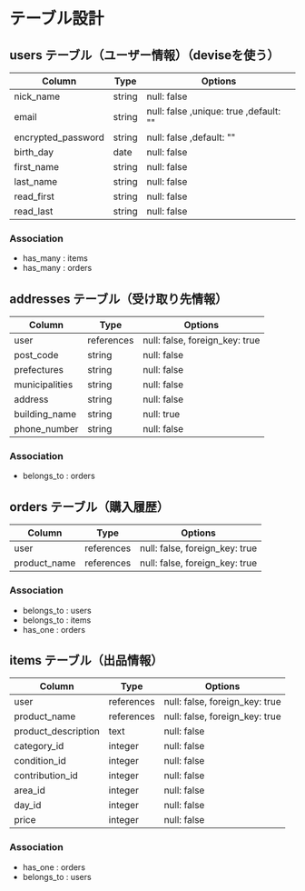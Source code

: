 # テーブル設計

## users テーブル（ユーザー情報）（deviseを使う）

| Column                                     | Type       | Options                                |
| ------------------------------------------ | ---------- | -------------------------------------- |
| nick_name                                  | string     | null: false                            |
| email                                      | string     | null: false ,unique: true ,default: "" |
| encrypted_password                         | string     | null: false ,default: ""               |
| birth_day                                  | date       | null: false                            |
| first_name                                 | string     | null: false                            |
| last_name                                  | string     | null: false                            |
| read_first                                 | string     | null: false                            |
| read_last                                  | string     | null: false                            |
### Association
- has_many : items     
- has_many : orders                         



## addresses テーブル（受け取り先情報）

| Column                                     | Type       | Options                                |
| ------------------------------------------ | ---------- | -------------------------------------- |
| user                                       | references | null: false, foreign_key: true         |
| post_code                                  | string     | null: false                            |
| prefectures                                | string     | null: false                            |
| municipalities                             | string     | null: false                            |
| address                                    | string     | null: false                            |
| building_name                              | string     | null: true                             |
| phone_number                               | string     | null: false                            |
###  Association
- belongs_to : orders


## orders テーブル（購入履歴）

| Column                                     | Type       | Options                                |
| ------------------------------------------ | ---------- | -------------------------------------- |
| user                                       | references | null: false, foreign_key: true         |
| product_name                               | references | null: false, foreign_key: true         |
###  Association
- belongs_to : users
- belongs_to : items
- has_one : orders


## items テーブル（出品情報）

| Column                                     | Type       | Options                                |
| ------------------------------------------ | ---------- | -------------------------------------- |
| user                                       | references | null: false, foreign_key: true         |
| product_name                               | references | null: false, foreign_key: true         |
| product_description                        | text       | null: false                            |
| category_id                                | integer    | null: false                            |
| condition_id                               | integer    | null: false                            |
| contribution_id                            | integer    | null: false                            |
| area_id                                    | integer    | null: false                            |
| day_id                                     | integer    | null: false                            |
| price                                      | integer    | null: false                            |
### Association
- has_one : orders
- belongs_to : users

